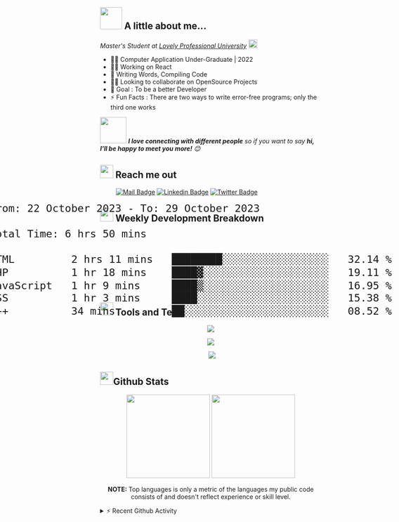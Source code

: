 <!-- 1584 x 396
<div align="center">
    <img src="res/banner.png">
</div>
-->
## <img src="https://media.giphy.com/media/VgCDAzcKvsR6OM0uWg/giphy.gif" width="50"> A little about me...

<em>Master's Student at
<a href="https://www.lpu.in/">Lovely Professional University</a>
<img src="https://emojis.slackmojis.com/emojis/images/1643515023/10521/meow_code.gif?1643515023" height="20" width="20"/>
</em>

- 👨‍🎓 Computer Application Under-Graduate | 2022
- 👩‍💻 Working on React
- 📝 Writing Words, Compiling Code
- 🤝🏻 Looking to collaborate on OpenSource Projects
- 🎯 Goal : To be a better Developer
- ⚡ Fun Facts : There are two ways to write error-free programs; only the third one works

<!--  -->

<img src="https://media.giphy.com/media/LnQjpWaON8nhr21vNW/giphy.gif" width="60"> <em><b>I love connecting with different people</b> so if you want to say <b>hi, I'll be happy to meet you more!</b> 😊</em>

## <a href="#"><img src="https://emojis.slackmojis.com/emojis/images/1643510948/51530/chatting.gif?1643510948" height="30"></a> Reach me out

&emsp; &emsp;
[![Mail Badge](https://img.shields.io/badge/-Gmail-c0392b?style=flat&labelColor=c0392b&logo=gmail&logoColor=white)](mailto:shiv.op@gmail.com)
[![Linkedin Badge](https://img.shields.io/badge/-Linked_In-0e76a8?style=flat&labelColor=0e76a8&logo=linkedin&logoColor=white)](https://www.linkedin.com/in/shivam-prakash-643996176/)
[![Twitter Badge](https://img.shields.io/badge/-Twitter-1ca0f1?style=flat&labelColor=1ca0f1&logo=twitter&logoColor=white&link=https://twitter.com/shivam171op)](https://twitter.com/shivam171op)

<div>
  <h2 align="left">
      <a href="#"><img src="https://emojis.slackmojis.com/emojis/images/1645259437/53304/graph.png?1645259437" height="30"></a> Weekly Development Breakdown
  </h2>
  <div style="transform: scale(2);">
    <!--START_SECTION:waka-->

```txt
From: 22 October 2023 - To: 29 October 2023

Total Time: 6 hrs 50 mins

HTML         2 hrs 11 mins   ████████░░░░░░░░░░░░░░░░░   32.14 %
PHP          1 hr 18 mins    ████▓░░░░░░░░░░░░░░░░░░░░   19.11 %
JavaScript   1 hr 9 mins     ████▒░░░░░░░░░░░░░░░░░░░░   16.95 %
CSS          1 hr 3 mins     ████░░░░░░░░░░░░░░░░░░░░░   15.38 %
C++          34 mins         ██░░░░░░░░░░░░░░░░░░░░░░░   08.52 %
```

<!--END_SECTION:waka-->
  </div>
</div>

## <a href="#"><img src="https://emojis.slackmojis.com/emojis/images/1643515207/12254/stockrocket.gif?1643515207" height="30" width="auto"></a> Tools and Tech

<div align="center">
<p>
    <a href="#">
      <img src="https://skillicons.dev/icons?i=cpp,java,html,css,js,php,git"/>
    </a>
</p>

<p>
    <a href="#">
      <img src="https://skillicons.dev/icons?i=react,bootstrap,mysql,mongo,firebase,github"/>
    </a>
</p>

<p style="padding-left:6px;">
    <a href="#">
      <img src="https://skillicons.dev/icons?i=netlify,vscode,ps,linux"/>
    </a>
</p>
</div>

## <a href="#"><img src="https://emojis.slackmojis.com/emojis/images/1643515314/13343/trophy.gif?1643515314" height="30"></a>Github Stats

<div align="center">
  <div align="center">
    <img height="190em" src="https://github-readme-stats-eight-theta.vercel.app/api?username=shivam171&show_icons=true&include_all_commits=true&count_private=true&theme=react&hide_border=true&bg_color=1F222E&title_color=F85D7F&icon_color=F8D866"/>
    <img height="190em" src="https://github-readme-stats.vercel.app/api/top-langs/?username=shivam171&langs_count=8&layout=compact&theme=react&hide_border=true&bg_color=1F222E&title_color=F85D7F&icon_color=F8D866&hide=Jupyter%20Notebook"/>
    <br />
    <p><b>NOTE:</b> Top languages is only a metric of the languages my public code consists of and doesn't reflect experience or skill level.</p>
  </div>

</div>

<details>
    <summary>⚡ Recent Github Activity</summary>
    <br />
    <!--RECENT_ACTIVITY:start-->
1. ⬆️ Pushed 1 commit(s) to [Shivam171/Shivam171](https://github.com/Shivam171/Shivam171)<br>
2. ⬆️ Pushed 1 commit(s) to [Shivam171/Shivam171](https://github.com/Shivam171/Shivam171)<br>
3. ⬆️ Pushed 1 commit(s) to [Shivam171/Shivam171](https://github.com/Shivam171/Shivam171)<br>
4. ⭐ Starred [Asabeneh/30-Days-Of-React](https://github.com/Asabeneh/30-Days-Of-React)<br>
5. ⭐ Starred [Shivam171/Tvflix](https://github.com/Shivam171/Tvflix)<br>
<!--RECENT_ACTIVITY:end-->
</details>
